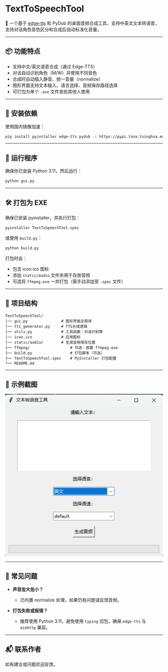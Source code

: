
# TextToSpeechTool

🎤 一个基于 [edge-tts](https://github.com/rany2/edge-tts) 和 PyDub 的桌面音频合成工具，支持中英文文本转语音，支持对话角色音色区分和合成后自动标准化音量。

---

## 📦 功能特点

- 支持中文/英文语音合成（通过 Edge-TTS）
- 对话自动识别角色（M/W）并使用不同音色
- 合成时自动插入静音、统一音量（normalize）
- 图形界面支持文本输入、语言选择、音频保存路径选择
- 可打包为单个 `.exe` 文件发给其他人使用

---

## 🧰 安装依赖

使用国内镜像加速：

```bash
pip install pyinstaller edge-tts pydub -i https://pypi.tuna.tsinghua.edu.cn/simple
```

---

## 🚀 运行程序

确保你已安装 Python 3.11，然后运行：

```bash
python gui.py
```

---

## 🛠️ 打包为 EXE

确保已安装 pyinstaller，并执行打包：

```bash
pyinstaller TextToSpeechTool.spec
```

或使用 `build.py`：

```bash
python build.py
```

打包时会：

- 包含 icon.ico 图标
- 添加 `static/audio` 文件夹用于存放音频
- 可选将 `ffmpeg.exe` 一并打包（需手动添加至 `.spec` 文件）

---

## 📁 项目结构

```
TextToSpeechTool/
│── gui.py               # 图形界面主程序
│── tts_generator.py     # TTS合成逻辑
│── utils.py             # 工具函数：对话识别等
│── icon.ico             # 应用图标
│── static/audio/        # 生成音频保存位置
├── ffmpeg/                  # 可选：放置 ffmpeg.exe
├── build.py                 # 打包脚本（可选）
├── TextToSpeechTool.spec    # PyInstaller 打包配置
└── README.md
```

---

## 📝 示例截图

![screenshot.png](screenshot.png)

---

## 🙋 常见问题

- **声音忽大忽小？**
  - 已内置 normalize 处理，如果仍有问题请反馈音频。

- **打包失败或报错？**
  - 推荐使用 Python 3.11，避免使用 `typing` 旧包，确保 `edge-tts` 与 `aiohttp` 兼容。

---

## 📬 联系作者

如有建议或问题欢迎反馈。

